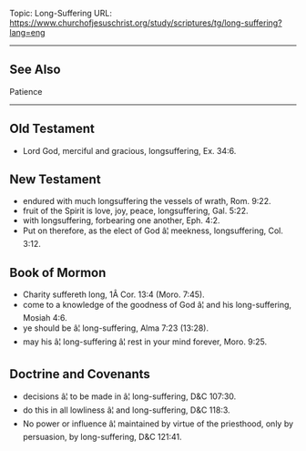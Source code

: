 Topic: Long-Suffering
URL: https://www.churchofjesuschrist.org/study/scriptures/tg/long-suffering?lang=eng

---

## See Also

Patience

---

## Old Testament

- Lord God, merciful and gracious, longsuffering, Ex. 34:6.

## New Testament

- endured with much longsuffering the vessels of wrath, Rom. 9:22.
- fruit of the Spirit is love, joy, peace, longsuffering, Gal. 5:22.
- with longsuffering, forbearing one another, Eph. 4:2.
- Put on therefore, as the elect of God â¦ meekness, longsuffering, Col. 3:12.

## Book of Mormon

- Charity suffereth long, 1Â Cor. 13:4 (Moro. 7:45).
- come to a knowledge of the goodness of God â¦ and his long-suffering, Mosiah 4:6.
- ye should be â¦ long-suffering, Alma 7:23 (13:28).
- may his â¦ long-suffering â¦ rest in your mind forever, Moro. 9:25.

## Doctrine and Covenants

- decisions â¦ to be made in â¦ long-suffering, D&C 107:30.
- do this in all lowliness â¦ and long-suffering, D&C 118:3.
- No power or influence â¦ maintained by virtue of the priesthood, only by persuasion, by long-suffering, D&C 121:41.

